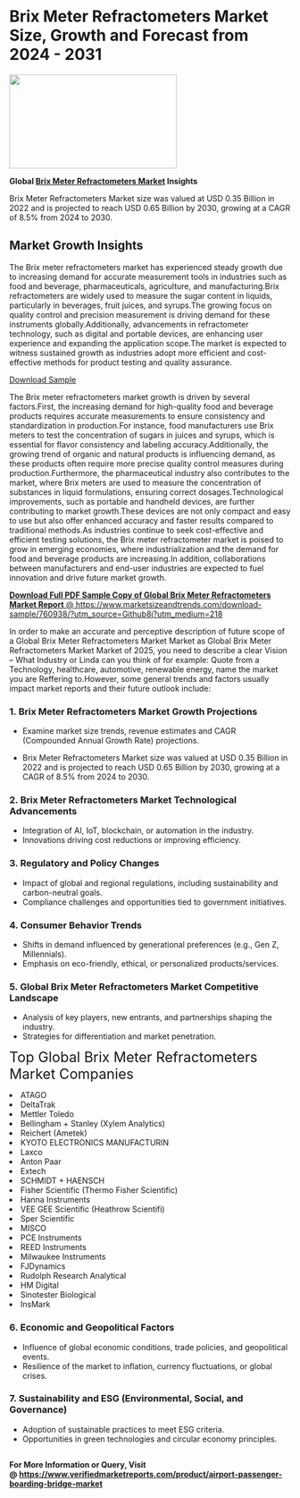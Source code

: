 <H1>Brix Meter Refractometers Market Size, Growth and Forecast from 2024 - 2031</H1><img class="aligncenter size-medium wp-image-584254" src="https://thirdeyenews.in/wp-content/uploads/2024/09/Global-Market-Research-300x168.jpeg" alt="" width="300" height="168" /><p><strong>Global&nbsp;<a href="https://www.marketsizeandtrends.com/download-sample/760938/?utm_source=Github8j?utm_medium=218">Brix Meter Refractometers Market</a> Insights</strong></p><p>Brix Meter Refractometers Market size was valued at USD 0.35 Billion in 2022 and is projected to reach USD 0.65 Billion by 2030, growing at a CAGR of 8.5% from 2024 to 2030.</p><p><h2>Market Growth Insights</h2> <p>The Brix meter refractometers market has experienced steady growth due to increasing demand for accurate measurement tools in industries such as food and beverage, pharmaceuticals, agriculture, and manufacturing.Brix refractometers are widely used to measure the sugar content in liquids, particularly in beverages, fruit juices, and syrups.The growing focus on quality control and precision measurement is driving demand for these instruments globally.Additionally, advancements in refractometer technology, such as digital and portable devices, are enhancing user experience and expanding the application scope.The market is expected to witness sustained growth as industries adopt more efficient and cost-effective methods for product testing and quality assurance.</p> <p><a href="#">Download Sample</a></p> <p>The Brix meter refractometers market growth is driven by several factors.First, the increasing demand for high-quality food and beverage products requires accurate measurements to ensure consistency and standardization in production.For instance, food manufacturers use Brix meters to test the concentration of sugars in juices and syrups, which is essential for flavor consistency and labeling accuracy.Additionally, the growing trend of organic and natural products is influencing demand, as these products often require more precise quality control measures during production.Furthermore, the pharmaceutical industry also contributes to the market, where Brix meters are used to measure the concentration of substances in liquid formulations, ensuring correct dosages.Technological improvements, such as portable and handheld devices, are further contributing to market growth.These devices are not only compact and easy to use but also offer enhanced accuracy and faster results compared to traditional methods.As industries continue to seek cost-effective and efficient testing solutions, the Brix meter refractometer market is poised to grow in emerging economies, where industrialization and the demand for food and beverage products are increasing.In addition, collaborations between manufacturers and end-user industries are expected to fuel innovation and drive future market growth.</p> <p><a href="#"></p><p><span class=""><strong>Download Full PDF Sample Copy of Global Brix Meter Refractometers Market Report</strong> @ <a href="https://www.marketsizeandtrends.com/download-sample/760938/?utm_source=Github8j?utm_medium=218" target="_blank">https://www.marketsizeandtrends.com/download-sample/760938/?utm_source=Github8j?utm_medium=218</a></span></p><p>In order to make an accurate and perceptive description of future scope of a Global&nbsp;Brix Meter Refractometers Market Market as Global&nbsp;Brix Meter Refractometers Market Market of 2025, you need to describe a clear Vision &ndash; What Industry or Linda can you think of for example: Quote from a Technology, healthcare, automotive, renewable energy, name the market you are Reffering to.However, some general trends and factors usually impact market reports and their future outlook include:</p><h3>1.&nbsp;<strong>Brix Meter Refractometers Market Growth Projections</strong></h3><ul><li>Examine market size trends, revenue estimates and CAGR (Compounded Annual Growth Rate) projections.</li><li><p>Brix Meter Refractometers Market size was valued at USD 0.35 Billion in 2022 and is projected to reach USD 0.65 Billion by 2030, growing at a CAGR of 8.5% from 2024 to 2030.</p></li></ul><h3>2.&nbsp;<strong>Brix Meter Refractometers Market Technological Advancements</strong></h3><ul><li>Integration of AI, IoT, blockchain, or automation in the industry.</li><li>Innovations driving cost reductions or improving efficiency.</li></ul><h3>3.&nbsp;<strong>Regulatory and Policy Changes</strong></h3><ul><li>Impact of global and regional regulations, including sustainability and carbon-neutral goals.</li><li>Compliance challenges and opportunities tied to government initiatives.</li></ul><h3>4.&nbsp;<strong>Consumer Behavior Trends</strong></h3><ul><li>Shifts in demand influenced by generational preferences (e.g., Gen Z, Millennials).</li><li>Emphasis on eco-friendly, ethical, or personalized products/services.</li></ul><h3>5.&nbsp;<strong>Global Brix Meter Refractometers Market Competitive Landscape</strong></h3><ul><li>Analysis of key players, new entrants, and partnerships shaping the industry.</li><li>Strategies for differentiation and market penetration.</li></ul><p data-pm-slice="1 1 []"><span style="color: inherit; font-family: inherit; font-size: 25px;">Top Global Brix Meter Refractometers Market Companies</span></p><div class="" data-test-id=""><p><li>ATAGO</li><li> DeltaTrak</li><li> Mettler Toledo</li><li> Bellingham + Stanley (Xylem Analytics)</li><li> Reichert (Ametek)</li><li> KYOTO ELECTRONICS MANUFACTURIN</li><li> Laxco</li><li> Anton Paar</li><li> Extech</li><li> SCHMIDT + HAENSCH</li><li> Fisher Scientific (Thermo Fisher Scientific)</li><li> Hanna Instruments</li><li> VEE GEE Scientific (Heathrow Scientifi)</li><li> Sper Scientific</li><li> MISCO</li><li> PCE Instruments</li><li> REED Instruments</li><li> Milwaukee Instruments</li><li> FJDynamics</li><li> Rudolph Research Analytical</li><li> HM Digital</li><li> Sinotester Biological</li><li> InsMark</li></p></div><h3>6.&nbsp;<strong>Economic and Geopolitical Factors</strong></h3><ul><li>Influence of global economic conditions, trade policies, and geopolitical events.</li><li>Resilience of the market to inflation, currency fluctuations, or global crises.</li></ul><h3>7.&nbsp;<strong>Sustainability and ESG (Environmental, Social, and Governance)</strong></h3><ul><li>Adoption of sustainable practices to meet ESG criteria.</li><li>Opportunities in green technologies and circular economy principles.</li></ul><h2><strong style="font-size: 14px;">For More Information or Query, Visit @&nbsp;</strong><a style="background-color: #ffffff; font-size: 14px;" href="https://www.marketsizeandtrends.com/report/brix-meter-refractometers-market/" target="_blank">https://www.verifiedmarketreports.com/product/airport-passenger-boarding-bridge-market</a></h2>